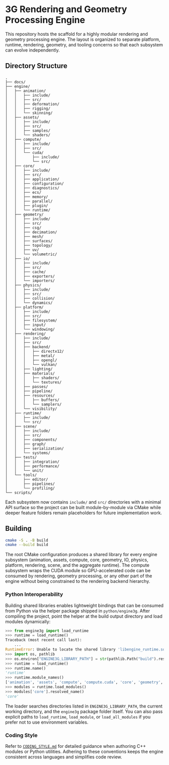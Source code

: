 

# 3G Rendering and Geometry Processing Engine

This repository hosts the scaffold for a highly modular rendering and geometry processing engine. The layout is organized to separate platform, runtime, rendering, geometry, and tooling concerns so that each subsystem can evolve independently.

## Directory Structure
```
.
├── docs/
├── engine/
│   ├── animation/
│   │   ├── include/
│   │   ├── src/
│   │   ├── deformation/
│   │   ├── rigging/
│   │   └── skinning/
│   ├── assets/
│   │   ├── include/
│   │   ├── src/
│   │   ├── samples/
│   │   └── shaders/
│   ├── compute/
│   │   ├── include/
│   │   ├── src/
│   │   └── cuda/
│   │       ├── include/
│   │       └── src/
│   ├── core/
│   │   ├── include/
│   │   ├── src/
│   │   ├── application/
│   │   ├── configuration/
│   │   ├── diagnostics/
│   │   ├── ecs/
│   │   ├── memory/
│   │   ├── parallel/
│   │   ├── plugin/
│   │   └── runtime/
│   ├── geometry/
│   │   ├── include/
│   │   ├── src/
│   │   ├── csg/
│   │   ├── decimation/
│   │   ├── mesh/
│   │   ├── surfaces/
│   │   ├── topology/
│   │   ├── uv/
│   │   └── volumetric/
│   ├── io/
│   │   ├── include/
│   │   ├── src/
│   │   ├── cache/
│   │   ├── exporters/
│   │   └── importers/
│   ├── physics/
│   │   ├── include/
│   │   ├── src/
│   │   ├── collision/
│   │   └── dynamics/
│   ├── platform/
│   │   ├── include/
│   │   ├── src/
│   │   ├── filesystem/
│   │   ├── input/
│   │   └── windowing/
│   ├── rendering/
│   │   ├── include/
│   │   ├── src/
│   │   ├── backend/
│   │   │   ├── directx12/
│   │   │   ├── metal/
│   │   │   ├── opengl/
│   │   │   └── vulkan/
│   │   ├── lighting/
│   │   ├── materials/
│   │   │   ├── shaders/
│   │   │   └── textures/
│   │   ├── passes/
│   │   ├── pipeline/
│   │   ├── resources/
│   │   │   ├── buffers/
│   │   │   └── samplers/
│   │   └── visibility/
│   ├── runtime/
│   │   ├── include/
│   │   └── src/
│   ├── scene/
│   │   ├── include/
│   │   ├── src/
│   │   ├── components/
│   │   ├── graph/
│   │   ├── serialization/
│   │   └── systems/
│   ├── tests/
│   │   ├── integration/
│   │   ├── performance/
│   │   └── unit/
│   └── tools/
│       ├── editor/
│       ├── pipelines/
│       └── profiling/
└── scripts/
```

Each subsystem now contains `include/` and `src/` directories with a minimal API surface so the project can be built module-by-module via CMake while deeper feature folders remain placeholders for future implementation work.

## Building

```bash
cmake -S . -B build
cmake --build build
```

The root CMake configuration produces a shared library for every engine subsystem (animation, assets, compute, core, geometry, IO, physics, platform, rendering, scene, and the aggregate runtime). The compute subsystem wraps the CUDA module so GPU-accelerated code can be consumed by rendering, geometry processing, or any other part of the engine without being constrained to the rendering backend hierarchy.

### Python Interoperability

Building shared libraries enables lightweight bindings that can be consumed from Python via the helper package shipped in `python/engine3g`. After compiling the project, point the helper at the build output directory and load modules dynamically:

```python
>>> from engine3g import load_runtime
>>> runtime = load_runtime()
Traceback (most recent call last):
    ...
RuntimeError: Unable to locate the shared library 'libengine_runtime.so'. Set ENGINE3G_LIBRARY_PATH or provide explicit search paths.
>>> import os, pathlib
>>> os.environ["ENGINE3G_LIBRARY_PATH"] = str(pathlib.Path("build").resolve())
>>> runtime = load_runtime()
>>> runtime.name()
'runtime'
>>> runtime.module_names()
['animation', 'assets', 'compute', 'compute.cuda', 'core', 'geometry', 'io', 'physics', 'platform', 'rendering', 'scene']
>>> modules = runtime.load_modules()
>>> modules['core'].resolved_name()
'core'
```

The loader searches directories listed in `ENGINE3G_LIBRARY_PATH`, the current working directory, and the `engine3g` package folder itself. You can also pass explicit paths to `load_runtime`, `load_module`, or `load_all_modules` if you prefer not to use environment variables.

### Coding Style

Refer to [`CODING_STYLE.md`](./CODING_STYLE.md) for detailed guidance when authoring C++ modules or Python utilities. Adhering to these conventions keeps the engine consistent across languages and simplifies code review.
